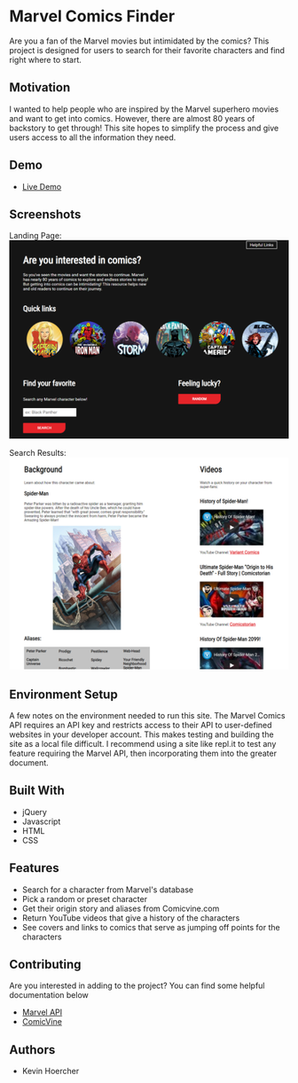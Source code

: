 # Marvel Comics Finder
Are you a fan of the Marvel movies but intimidated by the comics? This project is designed for users to search for their favorite characters and find right where to start.

## Motivation
I wanted to help people who are inspired by the Marvel superhero movies and want to get into comics. However, there are almost 80 years of backstory to get through! This site hopes to simplify the process and give users access to all the information they need. 

## Demo
- [Live Demo](https://khoerch.github.io/marvel-comics/)

## Screenshots 
Landing Page: 
![login screen](screenshots/landing-page-wide.png)

Search Results: 
![login screen](screenshots/results-page.png)

## Environment Setup
A few notes on the environment needed to run this site. The Marvel Comics API requires an API key and restricts access to their API to user-defined websites in your developer account. This makes testing and building the site as a local file difficult. I recommend using a site like repl.it to test any feature requiring the Marvel API, then incorporating them into the greater document.

## Built With
* jQuery
* Javascript
* HTML
* CSS

## Features
* Search for a character from Marvel's database
* Pick a random or preset character
* Get their origin story and aliases from Comicvine.com
* Return YouTube videos that give a history of the characters
* See covers and links to comics that serve as jumping off points for the characters

## Contributing 
Are you interested in adding to the project? You can find some helpful documentation below
- [Marvel API](https://developer.marvel.com/)
- [ComicVine](https://comicvine.gamespot.com/api/)

## Authors
* Kevin Hoercher